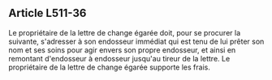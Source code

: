 Article L511-36
----
Le propriétaire de la lettre de change égarée doit, pour se procurer la
suivante, s'adresser à son endosseur immédiat qui est tenu de lui prêter son nom
et ses soins pour agir envers son propre endosseur, et ainsi en remontant
d'endosseur à endosseur jusqu'au tireur de la lettre. Le propriétaire de la
lettre de change égarée supporte les frais.
